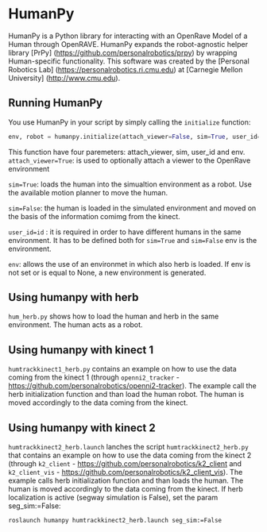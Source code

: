 HumanPy
======

HumanPy is a Python library for interacting with an OpenRave Model of a Human through OpenRAVE. HumanPy expands the robot-agnostic helper library [PrPy]
(https://github.com/personalrobotics/prpy) by wrapping Human-specific functionality. This software was created by the [Personal Robotics Lab] (https://personalrobotics.ri.cmu.edu) at [Carnegie Mellon University] (http://www.cmu.edu). 

## Running HumanPy ##
You use HumanPy in your script by simply calling the ``initialize`` function:

```python
env, robot = humanpy.initialize(attach_viewer=False, sim=True, user_id='human', env=None)
```

This function have four paremeters: attach_viewer, sim, user_id and env.
`attach_viewer=True`: is used to optionally attach a viewer to the OpenRave environment 

`sim=True`: loads the human into the simualtion environment as a robot. Use the available motion planner to move the human.

`sim=False`: the human is loaded in the simulated environment and moved on the basis of the information comimg from the kinect. 

`user_id=id` : it is required in order to have different humans in the same environment. It has to be defined both for `sim=True` and `sim=False`
env is the environment. 

`env`: allows the use of an environmet in which also herb is loaded. If env is not set or is equal to None, a new environment is generated.




## Using humanpy with herb ##
`hum_herb.py` shows how to load the human and herb in the same environment. The human acts as a robot.

## Using humanpy with kinect 1 ##
`humtrackkinect1_herb.py` contains an example on how to use the data coming from the kinect 1 (through `openni2_tracker` - https://github.com/personalrobotics/openni2-tracker).
The example call the herb initialization function and than load the human robot. The human is moved accordingly to the data coming from the kinect.


## Using humanpy with kinect 2 ##
`humtrackkinect2_herb.launch` lanches the script `humtrackkinect2_herb.py` that contains an example on how to use the data coming from the kinect 2 (through `k2_client` - https://github.com/personalrobotics/k2_client and `k2_client_vis` - https://github.com/personalrobotics/k2_client_vis).
The example calls herb initialization function and than loads the human. The human is moved accordingly to the data coming from the kinect.
If herb localization is active (segway simulation is False), set the param seg_sim:=False:

    roslaunch humanpy humtrackkinect2_herb.launch seg_sim:=False
    
